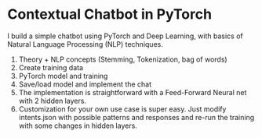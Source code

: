 # Contextual Chatbot in PyTorch

I build a simple chatbot using PyTorch and Deep Learning, with basics of Natural Language Processing (NLP) techniques.

1) Theory + NLP concepts (Stemming, Tokenization, bag of words)
2) Create training data
3) PyTorch model and training
4) Save/load model and implement the chat
5) The implementation is straightforward with a Feed-Forward Neural net with 2 hidden layers.
6) Customization for your own use case is super easy. Just modify intents.json with possible patterns and responses and re-run the training with some changes in hidden layers.
